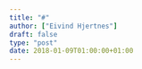 ```yaml
---
title: "#"
author: ["Eivind Hjertnes"]
draft: false
type: "post"
date: 2018-01-09T01:00:00+01:00
---
```

